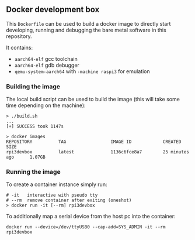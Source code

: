 ## Docker development box

This `Dockerfile` can be used to build a docker image to directly start
developing, running and debugging the bare metal software in this repository.

It contains:
- `aarch64-elf` gcc toolchain
- `aarch64-elf` gdb debugger
- `qemu-system-aarch64` with `-machine raspi3` for emulation

### Building the image

The local build script can be used to build the image (this will take some time
depending on the machine):
```
> ./build.sh
...
[+] SUCCESS took 1147s

> docker images
REPOSITORY          TAG                 IMAGE ID            CREATED             SIZE
rpi3devbox          latest              1136c6fce8a7        25 minutes ago      1.07GB
```

### Running the image

To create a container instance simply run:
```
# -it   interactive with pseudo tty
# --rm  remove container after exiting (oneshot)
> docker run -it [--rm] rpi3devbox
```

To additionally map a serial device from the host pc into the container:
```
docker run --device=/dev/ttyUSB0 --cap-add=SYS_ADMIN -it --rm rpi3devbox
```


